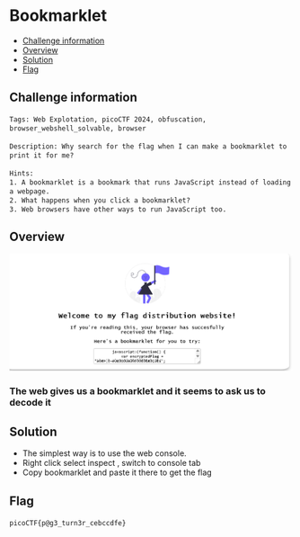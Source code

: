 # Bookmarklet
- [Challenge information](#challenge-information)
- [Overview](#overview)
- [Solution](#solution)
- [Flag](#flag)
## Challenge information
```text
Tags: Web Explotation, picoCTF 2024, obfuscation, browser_webshell_solvable, browser

Description: Why search for the flag when I can make a bookmarklet to print it for me?

Hints: 
1. A bookmarklet is a bookmark that runs JavaScript instead of loading a webpage.
2. What happens when you click a bookmarklet?
3. Web browsers have other ways to run JavaScript too.
```
## Overview
![alt text](/picoCTF/Static/Images/Bookmarklet/image.png)  
### The web gives us a bookmarklet and it seems to ask us to decode it
## Solution
* The simplest way is to use the web console.  
* Right click select inspect , switch to console tab  
* Copy bookmarklet and paste it there to get the flag
## Flag
`picoCTF{p@g3_turn3r_cebccdfe}`

